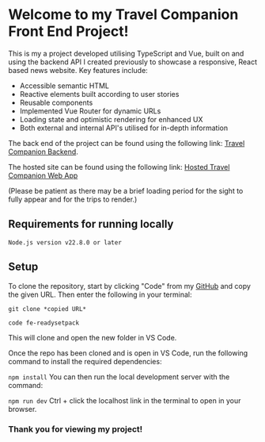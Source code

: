 # Welcome to my Travel Companion Front End Project!

This is my a project developed utilising TypeScript and Vue, built on and using the backend API I created previously to showcase a responsive, React based news website. Key features include:

- Accessible semantic HTML
- Reactive elements built according to user stories
- Reusable components
- Implemented Vue Router for dynamic URLs
- Loading state and optimistic rendering for enhanced UX
- Both external and internal API's utilised for in-depth information

The back end of the project can be found using the following link: [Travel Companion Backend](https://github.com/xsaynt/be-readysetpack).

The hosted site can be found using the following link: [Hosted Travel Companion Web App](https://readysetpack.netlify.app/)

(Please be patient as there may be a brief loading period for the sight to fully appear and for the trips to render.)

## Requirements for running locally

`Node.js version v22.8.0 or later`

## Setup

To clone the repository, start by clicking "Code" from my [GitHub](https://github.com/xsaynt/fe-readysetpack) and copy the given URL. Then enter the following in your terminal:

`git clone *copied URL*`

`code fe-readysetpack`

This will clone and open the new folder in VS Code.

Once the repo has been cloned and is open in VS Code, run the following command to install the required dependencies:

`npm install`
You can then run the local development server with the command:

`npm run dev`
Ctrl + click the localhost link in the terminal to open in your browser.

### Thank you for viewing my project!
